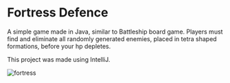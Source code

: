 # Fortress Defence

A simple game made in Java, similar to Battleship board game. Players must find and eliminate all randomly generated enemies, placed in tetra shaped formations, before your hp depletes.

This project was made using IntelliJ.

![fortress](https://cloud.githubusercontent.com/assets/10171765/19666409/2bae2066-99ff-11e6-9964-d9b5543234c0.png)
